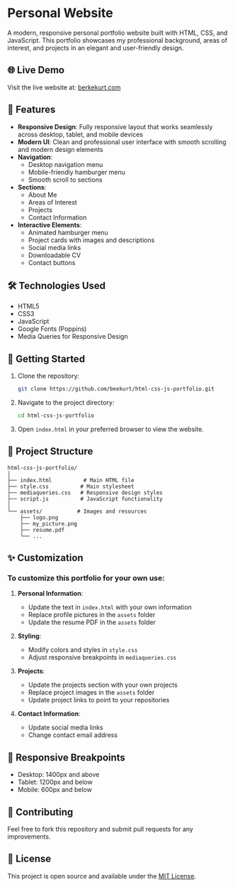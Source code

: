 # Personal Website

A modern, responsive personal portfolio website built with HTML, CSS, and JavaScript. This portfolio showcases my professional background, areas of interest, and projects in an elegant and user-friendly design.

## 🌐 Live Demo

Visit the live website at: [berkekurt.com](https://berkekurt.com)

## 🌟 Features

- **Responsive Design**: Fully responsive layout that works seamlessly across desktop, tablet, and mobile devices
- **Modern UI**: Clean and professional user interface with smooth scrolling and modern design elements
- **Navigation**: 
  - Desktop navigation menu
  - Mobile-friendly hamburger menu
  - Smooth scroll to sections
- **Sections**:
  - About Me
  - Areas of Interest
  - Projects
  - Contact Information
- **Interactive Elements**:
  - Animated hamburger menu
  - Project cards with images and descriptions
  - Social media links
  - Downloadable CV
  - Contact buttons

## 🛠️ Technologies Used

- HTML5
- CSS3
- JavaScript
- Google Fonts (Poppins)
- Media Queries for Responsive Design

## 🚀 Getting Started

1. Clone the repository:
   ```bash
   git clone https://github.com/beekurt/html-css-js-portfolio.git
   ```

2. Navigate to the project directory:
   ```bash
   cd html-css-js-portfolio
   ```

3. Open `index.html` in your preferred browser to view the website.

## 📂 Project Structure

```
html-css-js-portfolio/
│
├── index.html          # Main HTML file
├── style.css          # Main stylesheet
├── mediaqueries.css   # Responsive design styles
├── script.js          # JavaScript functionality
│
└── assets/           # Images and resources
    ├── logo.png
    ├── my_picture.png
    ├── resume.pdf
    └── ...
```

## ✨ Customization

### To customize this portfolio for your own use:

1. **Personal Information**:
   - Update the text in `index.html` with your own information
   - Replace profile pictures in the `assets` folder
   - Update the resume PDF in the `assets` folder

2. **Styling**:
   - Modify colors and styles in `style.css`
   - Adjust responsive breakpoints in `mediaqueries.css`

3. **Projects**:
   - Update the projects section with your own projects
   - Replace project images in the `assets` folder
   - Update project links to point to your repositories

4. **Contact Information**:
   - Update social media links
   - Change contact email address

## 📱 Responsive Breakpoints

- Desktop: 1400px and above
- Tablet: 1200px and below
- Mobile: 600px and below

## 🤝 Contributing

Feel free to fork this repository and submit pull requests for any improvements.

## 📄 License

This project is open source and available under the [MIT License](LICENSE).

